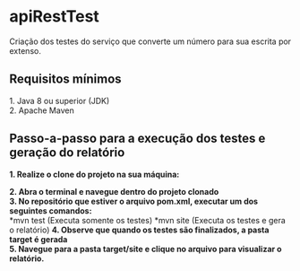 # apiRestTest

<p>
  Criação dos testes do serviço que converte um número para sua escrita por extenso.
</p>


<h2> Requisitos mínimos </h2>
  1. Java 8 ou superior (JDK) <br/>
  2. Apache Maven<br/>
  
 <h2> Passo-a-passo para a execução dos testes e geração do relatório </h2>
 
**1. Realize o clone do projeto na sua máquina:** <br/>
 
**2. Abra o terminal e navegue dentro do projeto clonado** <br/>
**3. No repositório que estiver o arquivo pom.xml, executar um dos seguintes comandos:**</br>
      *mvn test (Executa somente os testes)
      *mvn site (Executa os testes e gera o relatório)
**4. Observe que quando os testes são finalizados, a pasta target é gerada**</br>
**5. Navegue para a pasta target/site e clique no arquivo para visualizar o relatório.**
 

